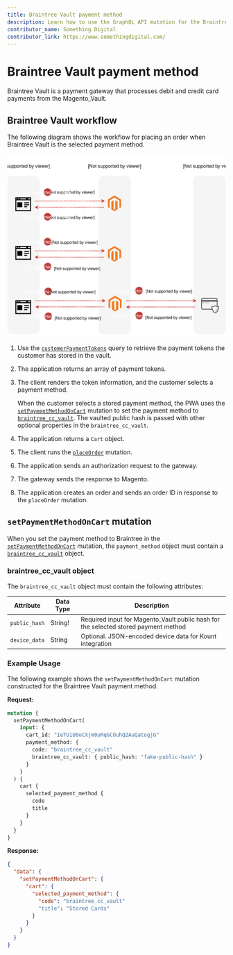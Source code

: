 ```yaml
---
title: Braintree Vault payment method
description: Learn how to use the GraphQL API mutation for the Braintree Vault payment solution.
contributor_name: Something Digital
contributor_link: https://www.somethingdigital.com/
---
```


# Braintree Vault payment method

Braintree Vault is a payment gateway that processes debit and credit card payments from the Magento_Vault.

## Braintree Vault workflow

The following diagram shows the workflow for placing an order when Braintree Vault is the selected payment method.

![Braintree sequence diagram](../../_images/graphql/braintree-vault.svg)

1. Use the [`customerPaymentTokens`](../schema/checkout/queries/customer-payment-tokens.md) query to retrieve
   the payment tokens the customer has stored in the vault.

1. The application returns an array of payment tokens.

1. The client renders the token information, and the customer selects a payment method.

   When the customer selects a stored payment method, the PWA uses the [`setPaymentMethodOnCart`](../schema/cart/mutations/set-payment-method.md) mutation to set the payment method to [`braintree_cc_vault`](#braintree_cc_vault-object). The vaulted public hash is passed with other optional properties in the `braintree_cc_vault`.

1. The application returns a `Cart` object.

1. The client runs the [`placeOrder`](../schema/cart/mutations/place-order.md) mutation.

1. The application sends an authorization request to the gateway.

1. The gateway sends the response to Magento.

1. The application creates an order and sends an order ID in response to the `placeOrder` mutation.

## `setPaymentMethodOnCart` mutation

When you set the payment method to Braintree in the [`setPaymentMethodOnCart`](../schema/cart/mutations/set-payment-method.md)
mutation, the `payment_method` object must contain a [`braintree_cc_vault`](#braintree_cc_vault-object) object.

### braintree_cc_vault object

The `braintree_cc_vault` object must contain the following attributes:

Attribute |  Data Type | Description
--- | --- | ---
`public_hash` | String! | Required input for Magento_Vault public hash for the selected stored payment method
`device_data` | String | Optional. JSON-encoded device data for Kount integration

### Example Usage

The following example shows the `setPaymentMethodOnCart` mutation constructed for the Braintree Vault payment method.

**Request:**

```graphql
mutation {
  setPaymentMethodOnCart(
    input: {
      cart_id: "IeTUiU0oCXjm0uRqGCOuhQ2AuQatogjG"
      payment_method: {
        code: "braintree_cc_vault"
        braintree_cc_vault: { public_hash: "fake-public-hash" }
      }
    }
  ) {
    cart {
      selected_payment_method {
        code
        title
      }
    }
  }
}
```

**Response:**

```json
{
  "data": {
    "setPaymentMethodOnCart": {
      "cart": {
        "selected_payment_method": {
          "code": "braintree_cc_vault"
          "title": "Stored Cards"
        }
      }
    }
  }
}
```
